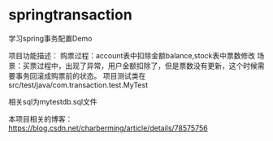 # springtransaction
学习spring事务配置Demo

项目功能描述：
	购票过程：account表中扣除金额balance,stock表中票数修改
	场景：买票过程中，出现了异常，用户金额扣除了，但是票数没有更新，这个时候需要事务回滚成购票前的状态。
	项目测试类在src/test/java/com.transaction.test.MyTest

相关sql为mytestdb.sql文件

本项目相关的博客：https://blog.csdn.net/charberming/article/details/78575756
